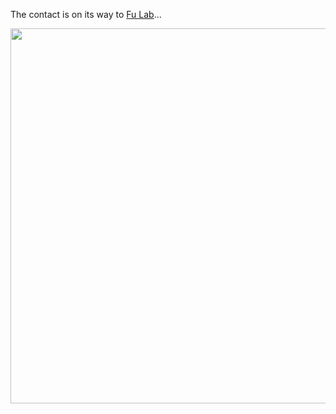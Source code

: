 The contact is on its way to [Fu Lab](https://fudab.github.io)...
<p align="center">
  <img width="600" src="https://fudab.github.io/images/undraw_page_not_found_su7k.png">
</p>
